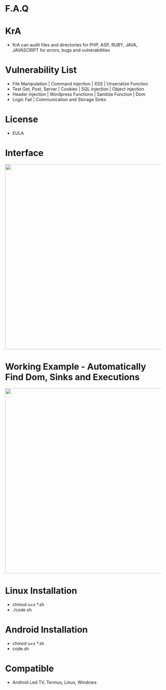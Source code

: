 # F.A.Q

# KrA
- KrA can audit files and directories for PHP, ASP, RUBY, JAVA, JAVASCRIPT for errors, bugs and vulnerabilities

# Vulnerability List
- File Manipulation | Command injection | XSS | Unserialize Function
- Test Get, Post, Server | Cookies | SQL injection | Object injection
- Header injection | Wordpress Functions | Sanitize Function | Dom
- Logic Fail | Communication and Storage Sinks


# License
- EULA

# Interface
<div align="center">
    <img src="https://i.ibb.co/JvZfMSb/kra.png" width="600px"</img> 
</div>

# Working Example - Automatically Find Dom, Sinks and Executions
<div align="center">
    <img src="https://i.ibb.co/6DBnhRk/java.png" width="600px"</img> 
</div>

# Linux Installation
- chmod u+x *.sh
- ./code.sh

# Android Installation
- chmod u+x *.sh
- code.sh

# Compatible
- Android Led TV, Termux, Linux, Windows
